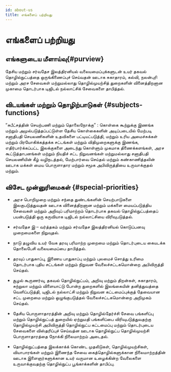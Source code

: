 ```yaml
---
id: about-us
title: எங்களைப் பற்றியது
---
```


# எங்களைப் பற்றியது

## எங்களுடைய மீளாய்வு{#purview}

தேசிய மற்றும் சர்வதேச இலத்திரனியல் வலையமைப்புக்களுடன் உயர் தகவல் தொழில்நுட்பத்தை ஒருங்கிணைப்புச் செய்வதன் ஊடாக சுகாதாரம், கல்வி, நலன்புரி மற்றும் அரச சேவைகள் மற்றுமல்லாது தொழில்முயற்சித் துறைகளின் வினைத்திறனான முகாமை தொடர்பாக டிஜிடல் நல்லாட்சிக் சேவைகளை தாபித்தல்.

## விடயங்கள் மற்றும் தொழிற்பாடுகள் {#subjects-functions}

“சுபீட்சத்தின் செயற்பணி மற்றும் தொலைநோக்கு” : கொள்கை கூற்றுக்கு இணங்க  மற்றும் அமுல்படுத்தப்பட்டுள்ள தேசிய கொள்கைகளின் அடிப்படையில் மேற்படி சனாதிபதி செயலணிகளின் உதவிகளை பட்டியட்படுத்தி, மற்றும் உரிய அமைச்சுக்கள் மற்றும்  பிரயோகிக்கத்தக்க  சட்டங்கள் மற்றும் விதிமுறைகளுக்கு இணங்க, எதிர்பார்க்கப்பட்ட இலக்குகளை அடைந்து கொள்ளும் முகமாக  திணைக்களங்கள், அரச கூட்டுத்தாபனங்கள் மற்றும் நியதிச் சட்ட நிறுவனங்கள் மற்றுமல்லாது சனாதிபதி செயலணியின் கீழ் வழிநடத்தல், மேற்பார்வை செய்தல் மற்றும் கண்காணித்தலின் ஊடாக மக்கள் மைய பொருளாதார மற்றும் சமூக அபிவிருத்தியை உருவாக்குதல் மற்றும். 

## விசேட முன்னுரிமைகள் {#special-priorities}

- அரச பொறிமுறை மற்றும் சந்தை துண்டங்களின் செயற்பாடுகளை இலகுபடுத்துவதன் ஊடாக வினைத்திறனான மற்றும் மக்களை மையப்படுத்திய சேவைகள் மற்றும் அறிவுப் பரிமாற்றம் தொடர்பாக தகவல் தொழில்நுட்பத்தைப் பயன்படுத்தி ஒரு கருவியாக டிஜிடல் நல்லாட்சியை விரிவுபடுத்தல்.

- சர்வதேச இ – வர்த்தகம் மற்றும் சர்வதேச இலத்திரனியல் கொடுப்பனவு முறைமைகளை நிறுவுதல்.

- நாடு தழுவிய உயர் வேக தரவு பரிமாற்ற முறைமை மற்றும் தொடர்புடைய கையடக்க தொலைபேசி வலையமைப்பை தாபித்தல்.

- தரவுப் பாதுகாப்பு, இணைய பாதுகாப்பு மற்றும் புலமைச் சொத்து உரிமை தொடர்பாக புதிய சட்டங்கள் மற்றும் நிறுவன வேலைச்சட்டகமொன்றை அபிவிருத்தி செய்தல்.

- சூழல் கூருணர்வு, தகவல் தொழில்நுட்பம், அறிவு மற்றும் திறன்கள், சுகாதாரம், சுற்றுலா மற்றும் விளையாட்டு போன்ற துறைகளில் இலங்கையின் தனித்துவத்தை வெளிப்படுத்தி, டிஜிடல் நல்லாட்சி மற்றும் நிறுவன கட்டமைப்புக்குத் தேவையான  சட்ட முறைமை மற்றும் ஒழுங்குபடுத்தல் வேலைச்சட்டகமொன்றை அறிமுகம் செய்தல்.

- தேசிய பொருளாதாரத்தின் அறிவு மற்றும் தொழில்தேர்ச்சி சேவை பங்களிப்பு மற்றும் தொழில்நுட்பத் துறையில் ஏற்றுமதி பங்களிப்பை விரிவுபடுத்துவதற்கு  தொழில்முயற்சி அபிவிருத்தி தொழில்நுட்ப கட்டமைப்பு மற்றும் தொடர்புடைய சேவைகளை விஸ்தரிப்புச் செய்வத்ன ஊடாக தொழில்நுட்ப தொழில்முயற்சி பொருளாதாரத்தை நோக்கி நிலைமாற்றம் அடைதல்.

- தொழில்நுட்பத்தை இலக்காக்க் கொண்ட முதலீடுகள், தொழில்முயற்சிகள், வியாபாரங்கள் மற்றும் இணைந்த சேவை கைத்தொழில்களுக்கான நிலைமாற்றத்தின் ஊடாக இளைஞர்களுக்கான உயர் வருமான உழைக்கின்ற வேலைகளை உருவாக்குவதற்கு தொழில்நுட்ப பூங்காக்களின் தாபிப்பு.